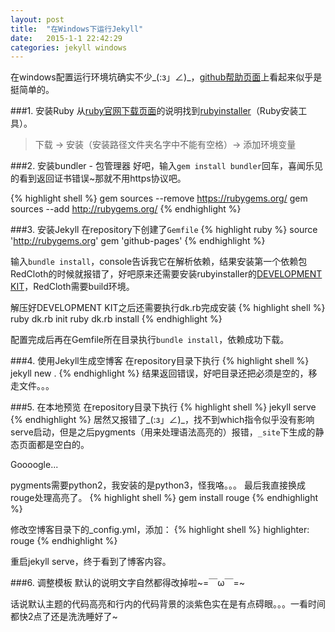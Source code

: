 ```yaml
---
layout: post
title:  "在Windows下运行Jekyll"
date:   2015-1-1 22:42:29
categories: jekyll windows
---
```

在windows配置运行环境坑确实不少\_(:з」∠)\_，[github帮助页面](https://help.github.com/articles/using-jekyll-with-pages/)上看起来似乎是挺简单的。

###1. 安装Ruby
从[ruby官网下载页面](https://www.ruby-lang.org/en/downloads/)的说明找到[rubyinstaller](http://rubyinstaller.org/)（Ruby安装工具）。

>下载 -> 安装（安装路径文件夹名字中不能有空格）-> 添加环境变量

###2. 安装bundler - 包管理器
好吧，输入`gem install bundler`回车，喜闻乐见的看到返回证书错误~那就不用https协议吧。

{% highlight shell %}
gem sources --remove https://rubygems.org/
gem sources --add http://rubygems.org/
{% endhighlight %}

###3. 安装Jekyll
在repository下创建了`Gemfile`
{% highlight ruby %}
source 'http://rubygems.org'
gem 'github-pages'
{% endhighlight %}

输入`bundle install`，console告诉我它在解析依赖，结果安装第一个依赖包RedCloth的时候就报错了，好吧原来还需要安装rubyinstaller的[DEVELOPMENT KIT](http://rubyinstaller.org/downloads/)，RedCloth需要build环境。

解压好DEVELOPMENT KIT之后还需要执行dk.rb完成安装
{% highlight shell %}
ruby dk.rb init
ruby dk.rb install
{% endhighlight %}

配置完成后再在Gemfile所在目录执行`bundle install`，依赖成功下载。

###4. 使用Jekyll生成空博客
在repository目录下执行
{% highlight shell %}
jekyll new .
{% endhighlight %}
结果返回错误，好吧目录还把必须是空的，移走文件。。。

###5. 在本地预览
在repository目录下执行
{% highlight shell %}
jekyll serve
{% endhighlight %}
居然又报错了\_(:з」∠)\_，找不到which指令似乎没有影响serve启动，但是之后pygments（用来处理语法高亮的）报错，`_site`下生成的静态页面都是空白的。

Goooogle...

pygments需要python2，我安装的是python3，怪我咯。。。
最后我直接换成rouge处理高亮了。
{% highlight shell %}
gem install rouge
{% endhighlight %}

修改空博客目录下的_config.yml，添加：
{% highlight shell %}
highlighter: rouge
{% endhighlight %}

重启jekyll serve，终于看到了博客内容。

###6. 调整模板
默认的说明文字自然都得改掉啦~=￣ω￣=~

话说默认主题的代码高亮和行内的代码背景的淡紫色实在是有点碍眼。。。一看时间都快2点了还是洗洗睡好了~